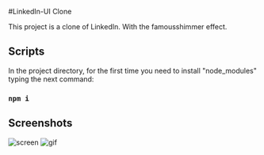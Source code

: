 #LinkedIn-UI Clone

This project is a clone of LinkedIn. With the famousshimmer effect.

## Scripts
In the project directory, for the first time you need to install "node_modules" typing the next command:
### `npm i`

## Screenshots
![screen](https://user-images.githubusercontent.com/33318630/94940478-77d12700-04cb-11eb-85ad-5f043f5e4a89.png)
![gif](https://user-images.githubusercontent.com/33318630/94940465-74d63680-04cb-11eb-9934-94eb78acd367.gif)


